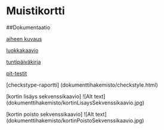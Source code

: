 
# Muistikortti

##Dokumentaatio

[aiheen kuvaus](dokumentaatiohakemisto/Kuvaus.md)

[luokkakaavio](dokumentaatiohakemisto/luokkakaavio.png)

[tuntipäiväkirja](dokumentaatiohakemisto/tuntipäiväkirja.md)

[pit-testit](dokumentaatiohakemisto/pit-testit/201602191934/index.html)

[checkstype-raportti] (dokumenttihakemisto/checkstyle.html)

[kortin lisäys sekvenssikaavio] ![Alt text] (dokumenttihakemisto/kortinLisaysSekvenssikaavio.jpg)

[kortin poisto sekvenssikaavio] ![Alt text]  (dokumenttihakemisto/kortinPoistoSekvenssikaavio.jpg)
